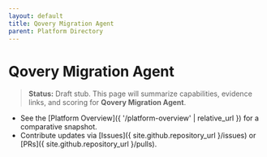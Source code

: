 ```yaml
---
layout: default
title: Qovery Migration Agent
parent: Platform Directory
---
```


# Qovery Migration Agent

> **Status:** Draft stub. This page will summarize capabilities, evidence links, and scoring for **Qovery Migration Agent**.

- See the [Platform Overview]({ '/platform-overview' | relative_url }) for a comparative snapshot.
- Contribute updates via [Issues]({ site.github.repository_url }/issues) or [PRs]({ site.github.repository_url }/pulls).
